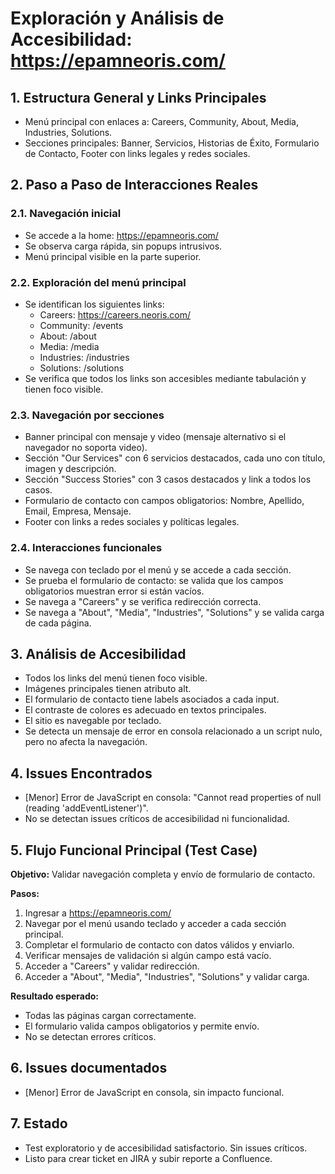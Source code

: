 # Exploración y Análisis de Accesibilidad: https://epamneoris.com/

## 1. Estructura General y Links Principales
- Menú principal con enlaces a: Careers, Community, About, Media, Industries, Solutions.
- Secciones principales: Banner, Servicios, Historias de Éxito, Formulario de Contacto, Footer con links legales y redes sociales.

## 2. Paso a Paso de Interacciones Reales
### 2.1. Navegación inicial
- Se accede a la home: https://epamneoris.com/
- Se observa carga rápida, sin popups intrusivos.
- Menú principal visible en la parte superior.

### 2.2. Exploración del menú principal
- Se identifican los siguientes links:
  - Careers: https://careers.neoris.com/
  - Community: /events
  - About: /about
  - Media: /media
  - Industries: /industries
  - Solutions: /solutions
- Se verifica que todos los links son accesibles mediante tabulación y tienen foco visible.

### 2.3. Navegación por secciones
- Banner principal con mensaje y video (mensaje alternativo si el navegador no soporta video).
- Sección "Our Services" con 6 servicios destacados, cada uno con título, imagen y descripción.
- Sección "Success Stories" con 3 casos destacados y link a todos los casos.
- Formulario de contacto con campos obligatorios: Nombre, Apellido, Email, Empresa, Mensaje.
- Footer con links a redes sociales y políticas legales.

### 2.4. Interacciones funcionales
- Se navega con teclado por el menú y se accede a cada sección.
- Se prueba el formulario de contacto: se valida que los campos obligatorios muestran error si están vacíos.
- Se navega a "Careers" y se verifica redirección correcta.
- Se navega a "About", "Media", "Industries", "Solutions" y se valida carga de cada página.

## 3. Análisis de Accesibilidad
- Todos los links del menú tienen foco visible.
- Imágenes principales tienen atributo alt.
- El formulario de contacto tiene labels asociados a cada input.
- El contraste de colores es adecuado en textos principales.
- El sitio es navegable por teclado.
- Se detecta un mensaje de error en consola relacionado a un script nulo, pero no afecta la navegación.

## 4. Issues Encontrados
- [Menor] Error de JavaScript en consola: "Cannot read properties of null (reading 'addEventListener')".
- No se detectan issues críticos de accesibilidad ni funcionalidad.

## 5. Flujo Funcional Principal (Test Case)
**Objetivo:** Validar navegación completa y envío de formulario de contacto.

**Pasos:**
1. Ingresar a https://epamneoris.com/
2. Navegar por el menú usando teclado y acceder a cada sección principal.
3. Completar el formulario de contacto con datos válidos y enviarlo.
4. Verificar mensajes de validación si algún campo está vacío.
5. Acceder a "Careers" y validar redirección.
6. Acceder a "About", "Media", "Industries", "Solutions" y validar carga.

**Resultado esperado:**
- Todas las páginas cargan correctamente.
- El formulario valida campos obligatorios y permite envío.
- No se detectan errores críticos.

## 6. Issues documentados
- [Menor] Error de JavaScript en consola, sin impacto funcional.

## 7. Estado
- Test exploratorio y de accesibilidad satisfactorio. Sin issues críticos.
- Listo para crear ticket en JIRA y subir reporte a Confluence.
